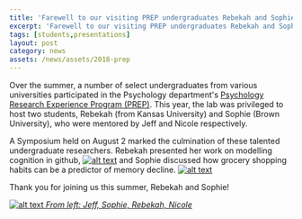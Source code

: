 ```yaml
---
title: 'Farewell to our visiting PREP undergraduates Rebekah and Sophie!'
excerpt: 'Farewell to our visiting PREP undergraduates Rebekah and Sophie!'
tags: [students,presentations]
layout: post
category: news
assets: /news/assets/2018-prep
---
```


Over the summer, a number of select undergraduates from various universities participated in the Psychology department's
[Psychology Research Experience Program (PREP)](https://psych.wisc.edu/psychological-research-experience-program/). This
year, the lab was privileged to host two students, Rebekah (from Kansas University) and Sophie (Brown University), who
were mentored by Jeff and Nicole respectively. 

A Symposium held on August 2 marked the culmination of these talented undergraduate researchers. Rebekah presented her
work on modelling cognition in github, [![alt text]( {{page.assets}}/rebekah.jpg )]({{page.assets}}/rebekah.jpg) and Sophie
discussed how grocery shopping habits can be a predictor of memory decline. [![alt text]( {{page.assets}}/sophie.jpg
)]({{page.assets}}/sophie.jpg)

Thank you for joining us this summer, Rebekah and Sophie!

[![alt text]( {{page.assets}}/prep.jpg
) *From left: Jeff, Sophie, Rebekah, Nicole*]({{page.assets}}/prep.jpg)
